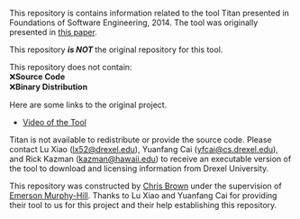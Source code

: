 This repository is contains information related to the tool Titan presented in Foundations of Software Engineering, 2014.
The tool was originally presented in [this paper](http://dl.acm.org/citation.cfm?id=2661677).

This repository <b><i>is NOT </i></b>the original repository for this tool.<br> 

This repository does not contain:<br> 
:x:<b>Source Code</b><br>
:x:<b>Binary Distribution</b>

Here are some links to the original project.<br>
* [Video of the Tool](https://drive.google.com/file/d/0B384dHeXAHG5cWJaMXllRlkxeTQ/view)

Titan is not available to redistribute or provide the source code. Please contact Lu Xiao (lx52@drexel.edu), Yuanfang Cai  (yfcai@cs.drexel.edu), and Rick Kazman (kazman@hawaii.edu) to receive an executable version of the tool to download and licensing information from Drexel University.

This repository was constructed by [Chris Brown](https://github.com/chbrown13) under the supervision of [Emerson Murphy-Hill](https://github.com/CaptainEmerson). Thanks to Lu Xiao and Yuanfang Cai for providing their tool to us for this project and their help establishing this repository. 

